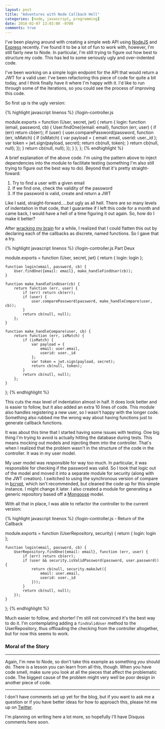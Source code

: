 ```yaml
---
layout: post
title: "Adventures with Node Callback Hell"
categories: [node, javascript, programming]
date: 2016-02-07 13:03:00 -0700
comments: true
---
```

I've been playing around with creating a simple web API using [NodeJS](http://nodejs.org) and 
[Express](http://expressjs.org) recently. I've found it to be a lot of fun to work with, however,
I'm still fairly new to Node. In particular, I'm still trying to figure out how best to structure
my code. This has led to some seriously ugly and over-indented code.

I've been working on a simple login endpoint for the API that would return a JWT for a valid user.
I've been refactoring this piece of code for quite a bit today, and I think finally have it
where I'm happy with it. I'd like to run through some of the iterations, so you could see
the process of improving this code. 

So first up is the ugly version:

{% highlight javascript linenos %}
//login-controller.js

module.exports = function (User, secret, jwt) {
    return {
        login: function (email, password, cb) {
            User.findOne({email: email}, function (err, user) {
                if (err) return cb(err);
                if (user) {
                    user.comparePassword(password, function (err, isMatch) {
                        if (isMatch) {
                            var payload = {
                                email: email,
                                userid: user._id
                            };
                            var token = jwt.sign(payload, secret);
                            return cb(null, token);
                        }
                        return cb(null, null);
                    });
                }
                return cb(null, null);
            });
        }
    };
};
{% endhighlight %}

A brief explanation of the above code. I'm using the pattern above to inject dependencies into
the module to facilitate testing (something I'm also still trying to figure out the best way
to do). Beyond that it's pretty straight-foward: 

1. Try to find a user with a given email 
2. If we find one, check the validity of the password
3. If the password is valid, create and return a JWT

Like I said, straight-forward.....but ugly as all hell. There are so many levels of indentation
in that code, that I guarantee if I left this code for a month and came back, I would have a
hell of a time figuring it out again. So, how do I make it better?

After [wracking my brain](http://www.google.com) for a while, I realized that I could flatten
this out by declaring each of the callbacks as discrete, named functions. So I gave that a try.

{% highlight javascript linenos %}
//login-controller.js Part Deux

module.exports = function (User, secret, jwt) {
    return {
        login: login
    };
    
    function login(email, password, cb) {
        User.findOne({email: email}, make_handleFindUser(cb));
    }
    
    function make_handleFindUser(cb) {
        return function (err, user) {
            if (err) return cb(err);
            if (user) {
                user.comparePassword(password, make_handleCompare(user, cb));
            }
            return cb(null, null);
        };
    }
    
    function make_handleCompare(user, cb) {
        return function (err, isMatch) {
            if (isMatch) {
                var payload = {
                    email: user.email,
                    userid: user._id
                };
                var token = jwt.sign(payload, secret);
                return cb(null, token);
            }
            return cb(null, null);
        };
    }
};
{% endhighlight %}

This cuts the max level of indentation almost in half. It does look better and is easier to follow,
but it also added an extra 10 lines of code. This module also handles registering a new user, so
I wasn't happy with the longer code. Something also rubbed me the wrong way about having functions
just to generate callback functions. 

It was about this time that I started having some issues with testing. One big thing I'm trying
to avoid is actually hitting the database during tests. This means mocking out models and 
injecting them into the controller. That's when I realized that the problem wasn't in the 
structure of the code in the controller. It was in my user model.

My user model was responsible for way too much. In particular, it was responsible for checking
if the password was valid. So I took that logic out of the model and moved it into a separate
module for security (along with the JWT creation). I switched to using the synchronous version
of compare in [bcrypt](https://github.com/ncb000gt/node.bcrypt.js), which isn't recommended,
but cleaned the code up for this simple instance. I might change it later. I also created a module for generating a generic repository based off a 
[Mongoose](http://mongoosejs.com) model.

With all that in place, I was able to refactor the controller to the current version:

{% highlight javascript linenos %}
//login-controller.js - Return of the Callback

module.exports = function (UserRepository, security) {
    return {
        login: login
    };  

    function login(email, password, cb) {
        UserRepository.findOne({email: email}, function (err, user) {
            if (err) return cb(err);
            if (user && security.isValidPassword(password, user.password)) {
                return cb(null, security.makeJwt({
                    email: user.email,
                    userid: user._id
                }));
            }
            return cb(null, null);
        });
    }
};
{% endhighlight %}

Much easier to follow, and shorter! I'm still not convinced it's the best way to do it. I'm
contemplating adding a `findValidUser` method to the UserRepository, thus offloading the 
checking from the controller altogether, but for now this seems to work.

### Moral of the Story
---
Again, I'm new to Node, so don't take this example as something *you* should do. There is a
lesson you can learn from all this, though. When you have code smell, make sure you look at 
all the pieces that affect the problematic code. The biggest cause of the problem might very 
well be poor design in another piece of code.

---
I don't have comments set up yet for the blog, but if you want to ask me a question or if you
have better ideas for how to approach this, please hit me up on [Twitter](https://twitter.com/bodiddlie).

I'm planning on writing here a lot more, so hopefully I'll have Disquss comments here soon.